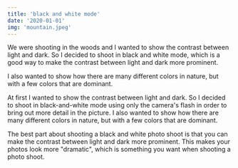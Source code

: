 ```yaml
---
title: 'black and white mode'
date: '2020-01-01'
img: 'mountain.jpeg'
---
```


We were shooting in the woods and I wanted to show the contrast between light and dark. So I decided to shoot in black and white mode, which is a good way to make the contrast between light and dark more prominent.

I also wanted to show how there are many different colors in nature, but with a few colors that are dominant.

At first I wanted to show the contrast between light and dark. So I decided to shoot in black-and-white mode using only the camera's flash in order to bring out more detail in the picture. I also wanted to show how there are many different colors in nature, but with a few colors that are dominant.

The best part about shooting a black and white photo shoot is that you can make the contrast between light and dark more prominent. This makes your photos look more "dramatic", which is something you want when shooting a photo shoot.
